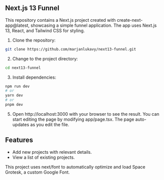 ## Next.js 13 Funnel

This repository contains a Next.js project created with create-next-app@latest, showcasing a simple funnel application. The app uses Next.js 13, React, and Tailwind CSS for styling.

1. Clone the repository:

```bash
git clone https://github.com/marjanlukavy/next13-funnel.git
```

2. Change to the project directory:

```bash
cd next13-funnel
```

3. Install dependencies:

```bash
npm run dev
# or
yarn dev
# or
pnpm dev
```

5. Open http://localhost:3000 with your browser to see the result. You can start editing the page by modifying app/page.tsx. The page auto-updates as you edit the file.

## Features

- Add new projects with relevant details.
- View a list of existing projects.

This project uses next/font to automatically optimize and load Space Grotesk, a custom Google Font.
